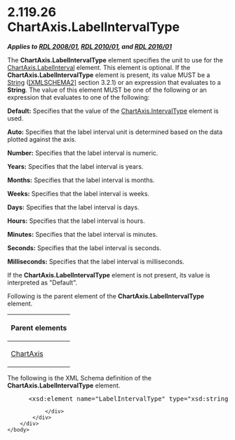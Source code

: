 <html dir="LTR" xmlns:mshelp="http://msdn.microsoft.com/mshelp" xmlns:ddue="http://ddue.schemas.microsoft.com/authoring/2003/5" xmlns:xlink="http://www.w3.org/1999/xlink" xmlns:tool="http://www.microsoft.com/tooltip">
    <head>
        <meta http-equiv="Content-Type" content="text/html; CHARSET=utf-8"></meta>
        <meta name="save" content="history"></meta>
        <title>2.119.26 ChartAxis.LabelIntervalType</title>
        <xml>
            <mshelp:toctitle title="2.119.26 ChartAxis.LabelIntervalType"></mshelp:toctitle>
            <mshelp:rltitle title="[MS-RDL]: ChartAxis.LabelIntervalType"></mshelp:rltitle>
            <mshelp:keyword index="A" term="3c2ae5d6-1a34-43d4-b3e4-60c283abf047"></mshelp:keyword>
            <mshelp:attr name="DCSext.ContentType" value="open specification"></mshelp:attr>
            <mshelp:attr name="AssetID" value="3c2ae5d6-1a34-43d4-b3e4-60c283abf047"></mshelp:attr>
            <mshelp:attr name="TopicType" value="kbRef"></mshelp:attr>
            <mshelp:attr name="DCSext.Title" value="[MS-RDL]: ChartAxis.LabelIntervalType" />
        </xml>
    </head>
    <body>
        <div id="header">
            <h1 class="heading">2.119.26 ChartAxis.LabelIntervalType</h1>
        </div>
        <div id="mainSection">
            <div id="mainBody">
                <div id="allHistory" class="saveHistory"></div>
                <div id="sectionSection0" class="section" name="collapseableSection">
                    

<p><b><i>Applies to </i></b><a href="1e855f94-4617-47e4-b89e-0856c6cb420f.md"><b><i>RDL 2008/01</i></b></a><b><i>,
</i></b><a href="3428e690-a348-4ec7-8a6a-8efb42d2cdee.md"><b><i>RDL 2010/01</i></b></a><b><i>,
and </i></b><a href="52ce3983-2bfc-4e72-9359-42aaf5fe4509.md"><b><i>RDL 2016/01</i></b></a></p>

<p>The <b>ChartAxis.LabelIntervalType</b> element specifies the
unit to use for the <a href="2c207fb1-6196-4e4c-abbb-8e69265bb6e7.md">ChartAxis.LabelInterval</a>
element. This element is optional. If the <b>ChartAxis.LabelIntervalType</b>
element is present, its value MUST be a <a href="1ed81ef3-a683-45e3-aaad-bd2bbe71bc3d.md">String</a> (<a href="https://go.microsoft.com/fwlink/?LinkId=90610">[XMLSCHEMA2]</a> section
3.2.1) or an expression that evaluates to a <b>String</b>. The value of this
element MUST be one of the following or an expression that evaluates to one of
the following:</p>

<p><b>Default:</b> Specifies that the value of the <a href="e275e073-3343-4909-9c2c-7126079be718.md">ChartAxis.IntervalType</a>
element is used.</p>

<p><b>Auto:</b> Specifies that the label interval unit is
determined based on the data plotted against the axis.</p>

<p><b>Number:</b> Specifies that the label interval is
numeric.</p>

<p><b>Years:</b> Specifies that the label interval is
years.</p>

<p><b>Months:</b> Specifies that the label interval is
months.</p>

<p><b>Weeks:</b> Specifies that the label interval is
weeks.</p>

<p><b>Days:</b> Specifies that the label interval is
days.</p>

<p><b>Hours:</b> Specifies that the label interval is
hours.</p>

<p><b>Minutes:</b> Specifies that the label interval is
minutes.</p>

<p><b>Seconds:</b> Specifies that the label interval is
seconds.</p>

<p><b>Milliseconds:</b> Specifies that the label
interval is milliseconds.</p>

<p>If the <b>ChartAxis.LabelIntervalType</b> element is not
present, its value is interpreted as &quot;Default&quot;.</p>

<p>Following is the parent element of the <b>ChartAxis.LabelIntervalType</b>
element. </p>

<table>
 <thead>
  <tr>
   <th>
   <p>Parent elements</p>
   </th>
  </tr>
 </thead>
 <tr>
  <td>
  <p><a href="0c19f1cb-ef68-4c28-a2d0-8601b7fd0f32.md">ChartAxis</a></p>
  </td>
 </tr>
</table>

<p>The following is the XML Schema definition of the <b>ChartAxis.LabelIntervalType</b>
element.</p>

<dl>
<dd>
<div><pre> &lt;xsd:element name=&quot;LabelIntervalType&quot; type=&quot;xsd:string&quot; minOccurs=&quot;0&quot; /&gt;
</pre></div>
</dd></dl>


                </div>
            </div>
        </div>
    </body>
</html>